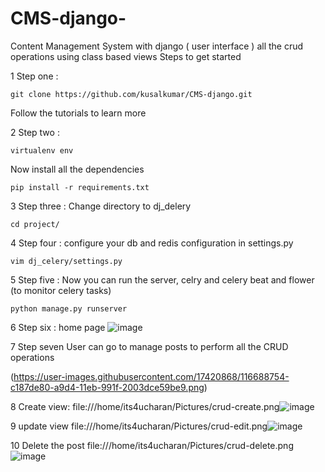 # CMS-django-
Content Management System with django ( user interface ) all the crud operations using class based views
Steps to get started

1 Step one :
```
git clone https://github.com/kusalkumar/CMS-django.git
```

Follow the tutorials to learn more

2 Step two :
```
virtualenv env
```

Now install all the dependencies
```
pip install -r requirements.txt
```

3 Step three : Change directory to dj_delery
```
cd project/
```

4 Step four : configure your db and redis configuration in settings.py
```
vim dj_celery/settings.py
```

5 Step five : Now you can run the server, celry and celery beat and flower (to monitor celery tasks)
```
python manage.py runserver
```

6 Step six : home page
![image](https://user-images.githubusercontent.com/17420868/117601131-24af0900-b16b-11eb-8a03-245ad1944184.png)


7 Step seven User can go to manage posts to perform all the CRUD operations

(https://user-images.githubusercontent.com/17420868/116688754-c187de80-a9d4-11eb-991f-2003dce59be9.png)

8 Create view:
file:///home/its4ucharan/Pictures/crud-create.png![image](https://user-images.githubusercontent.com/17420868/116688798-d49aae80-a9d4-11eb-9d6b-c21d65d3d0d1.png)

9 update view
file:///home/its4ucharan/Pictures/crud-edit.png![image](https://user-images.githubusercontent.com/17420868/116688840-e3816100-a9d4-11eb-81bf-3d6e4382aa33.png)

10 Delete the post
file:///home/its4ucharan/Pictures/crud-delete.png![image](https://user-images.githubusercontent.com/17420868/116688884-f7c55e00-a9d4-11eb-8245-94c087f0b224.png)

